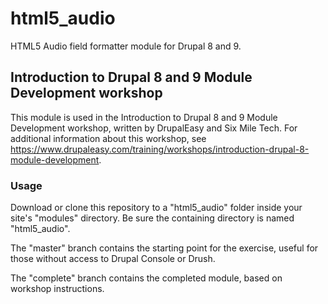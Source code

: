# html5_audio
HTML5 Audio field formatter module for Drupal 8 and 9.

## Introduction to Drupal 8 and 9 Module Development workshop
This module is used in the Introduction to Drupal 8 and 9 Module Development workshop, 
written by DrupalEasy and Six Mile Tech. For additional information about this 
workshop, see https://www.drupaleasy.com/training/workshops/introduction-drupal-8-module-development.

### Usage
Download or clone this repository to a "html5_audio" folder inside your site's 
"modules" directory. Be sure the containing directory is named "html5_audio".

The "master" branch contains the starting point for the exercise, useful for those without 
access to Drupal Console or Drush. 

The "complete" branch contains the completed module, based on workshop instructions.
